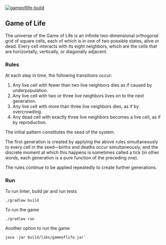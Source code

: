 [![gameoflife-build](https://github.com/anloboda/gameoflife/actions/workflows/build.yml/badge.svg)](https://github.com/anloboda/gameoflife/actions/workflows/build.yml)

## Game of Life 
The universe of the Game of Life is an infinite two-dimensional orthogonal grid of square cells, each of which is in one 
of two possible states, alive or dead. Every cell interacts with its eight neighbors, which are the cells that are horizontally, 
vertically, or diagonally adjacent.

### Rules
At each step in time, the following transitions occur:
1. Any live cell with fewer than two live neighbors dies as if caused by underpopulation.
2. Any live cell with two or three live neighbors lives on to the next generation.
3. Any live cell with more than three live neighbors dies, as if by overcrowding.
4. Any dead cell with exactly three live neighbors becomes a live cell, as if by reproduction.
   
The initial pattern constitutes the seed of the system. 

The first generation is created by applying the above rules simultaneously to every cell in the seed—births and deaths
occur simultaneously, and the discrete moment at which this happens is sometimes called a tick (in other words, each 
generation is a pure function of the preceding one). 

The rules continue to be applied repeatedly to create further generations.

### Run

To run linter, build jar and run tests
```
./gradlew build
``` 

To run the game
```
./gradlew run
```


Another option to run the game
```
java -jar build/libs/gameoflife.jar`
```
